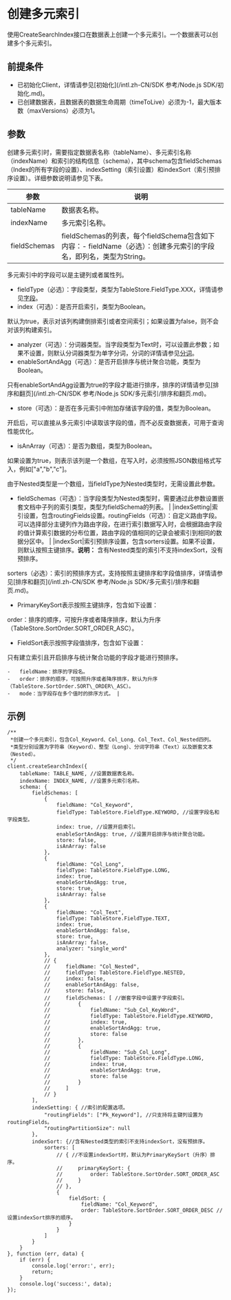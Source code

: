 # 创建多元索引

使用CreateSearchIndex接口在数据表上创建一个多元索引。一个数据表可以创建多个多元索引。

## 前提条件

-   已初始化Client，详情请参见[初始化](/intl.zh-CN/SDK 参考/Node.js SDK/初始化.md)。
-   已创建数据表，且数据表的数据生命周期（timeToLive）必须为-1，最大版本数（maxVersions）必须为1。

## 参数

创建多元索引时，需要指定数据表名称（tableName）、多元索引名称（indexName）和索引的结构信息（schema），其中schema包含fieldSchemas（Index的所有字段的设置）、indexSetting（索引设置）和indexSort（索引预排序设置）。详细参数说明请参见下表。

|参数|说明|
|--|--|
|tableName|数据表名称。|
|indexName|多元索引名称。|
|fieldSchemas|fieldSchemas的列表，每个fieldSchema包含如下内容：-   fieldName（必选）：创建多元索引的字段名，即列名，类型为String。

多元索引中的字段可以是主键列或者属性列。

-   fieldType（必选）：字段类型，类型为TableStore.FieldType.XXX，详情请参见[字段](/intl.zh-CN/功能介绍/多元索引/使用多元索引/概述.md)。
-   index（可选）：是否开启索引，类型为Boolean。

默认为true，表示对该列构建倒排索引或者空间索引；如果设置为false，则不会对该列构建索引。

-   analyzer（可选）：分词器类型。当字段类型为Text时，可以设置此参数；如果不设置，则默认分词器类型为单字分词，分词的详情请参见[分词](/intl.zh-CN/功能介绍/多元索引/使用多元索引/分词.md)。
-   enableSortAndAgg（可选）：是否开启排序与统计聚合功能，类型为Boolean。

只有enableSortAndAgg设置为true的字段才能进行排序，排序的详情请参见[排序和翻页](/intl.zh-CN/SDK 参考/Node.js SDK/多元索引/排序和翻页.md)。

-   store（可选）：是否在多元索引中附加存储该字段的值，类型为Boolean。

开启后，可以直接从多元索引中读取该字段的值，而不必反查数据表，可用于查询性能优化。

-   isAnArray（可选）：是否为数组，类型为Boolean。

如果设置为true，则表示该列是一个数组，在写入时，必须按照JSON数组格式写入，例如\["a","b","c"\]。

由于Nested类型是一个数组，当fieldType为Nested类型时，无需设置此参数。

-   fieldSchemas（可选）：当字段类型为Nested类型时，需要通过此参数设置嵌套文档中子列的索引类型，类型为fieldSchema的列表。 |
|indexSetting|索引设置，包含routingFields设置。routingFields（可选）：自定义路由字段。可以选择部分主键列作为路由字段，在进行索引数据写入时，会根据路由字段的值计算索引数据的分布位置，路由字段的值相同的记录会被索引到相同的数据分区中。 |
|indexSort|索引预排序设置，包含sorters设置。如果不设置，则默认按照主键排序。**说明：** 含有Nested类型的索引不支持indexSort，没有预排序。

sorters（必选）：索引的预排序方式，支持按照主键排序和字段值排序，详情请参见[排序和翻页](/intl.zh-CN/SDK 参考/Node.js SDK/多元索引/排序和翻页.md)。

-   PrimaryKeySort表示按照主键排序，包含如下设置：

order：排序的顺序，可按升序或者降序排序，默认为升序（TableStore.SortOrder.SORT\_ORDER\_ASC）。

-   FieldSort表示按照字段值排序，包含如下设置：

只有建立索引且开启排序与统计聚合功能的字段才能进行预排序。

    -   fieldName：排序的字段名。
    -   order：排序的顺序，可按照升序或者降序排序，默认为升序（TableStore.SortOrder.SORT\_ORDER\_ASC）。
    -   mode：当字段存在多个值时的排序方式。 |

## 示例

```
/**
 *创建一个多元索引，包含Col_Keyword、Col_Long、Col_Text、Col_Nested四列。
 *类型分别设置为字符串（Keyword）、整型（Long）、分词字符串（Text）以及嵌套文本（Nested）。
 */
client.createSearchIndex({
    tableName: TABLE_NAME, //设置数据表名称。
    indexName: INDEX_NAME, //设置多元索引名称。
    schema: {
        fieldSchemas: [
            {
                fieldName: "Col_Keyword",
                fieldType: TableStore.FieldType.KEYWORD, //设置字段名和字段类型。
                index: true, //设置开启索引。
                enableSortAndAgg: true, //设置开启排序与统计聚合功能。
                store: false,
                isAnArray: false
            },
            {
                fieldName: "Col_Long",
                fieldType: TableStore.FieldType.LONG,
                index: true,
                enableSortAndAgg: true,
                store: true,
                isAnArray: false
            },
            {
                fieldName: "Col_Text",
                fieldType: TableStore.FieldType.TEXT,
                index: true,
                enableSortAndAgg: false,
                store: true,
                isAnArray: false,
                analyzer: "single_word"
            },
            // {
            //     fieldName: "Col_Nested",
            //     fieldType: TableStore.FieldType.NESTED,
            //     index: false,
            //     enableSortAndAgg: false,
            //     store: false,
            //     fieldSchemas: [ //嵌套字段中设置子字段索引。
            //         {
            //             fieldName: "Sub_Col_KeyWord",
            //             fieldType: TableStore.FieldType.KEYWORD,
            //             index: true,
            //             enableSortAndAgg: true,
            //             store: false
            //         },
            //         {
            //             fieldName: "Sub_Col_Long",
            //             fieldType: TableStore.FieldType.LONG,
            //             index: true,
            //             enableSortAndAgg: true,
            //             store: false
            //         }
            //     ]
            // }
        ],
        indexSetting: { //索引的配置选项。
            "routingFields": ["Pk_Keyword"], //只支持将主键列设置为routingFields。
            "routingPartitionSize": null
        },
        indexSort: {//含有Nested类型的索引不支持indexSort，没有预排序。
            sorters: [
                // { //不设置indexSort时，默认为PrimaryKeySort（升序）排序。
                //     primaryKeySort: {
                //         order: TableStore.SortOrder.SORT_ORDER_ASC
                //     }
                // },
                {
                    fieldSort: {
                        fieldName: "Col_Keyword",
                        order: TableStore.SortOrder.SORT_ORDER_DESC //设置indexSort排序的顺序。
                    }
                }
            ]
        }
    }
}, function (err, data) {
    if (err) {
        console.log('error:', err);
        return;
    }
    console.log('success:', data);
});
```

